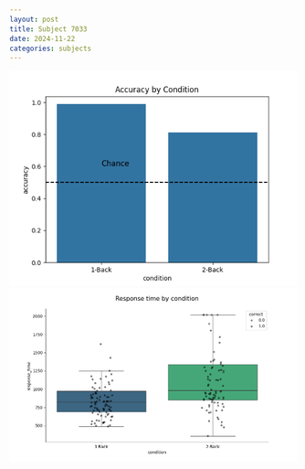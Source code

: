 ```yaml
---
layout: post
title: Subject 7033
date: 2024-11-22
categories: subjects
---
```


![](data/7033/run-7/7033_ATS_acc.png)
![](data/7033/run-7/7033_ATS_rt.png)
